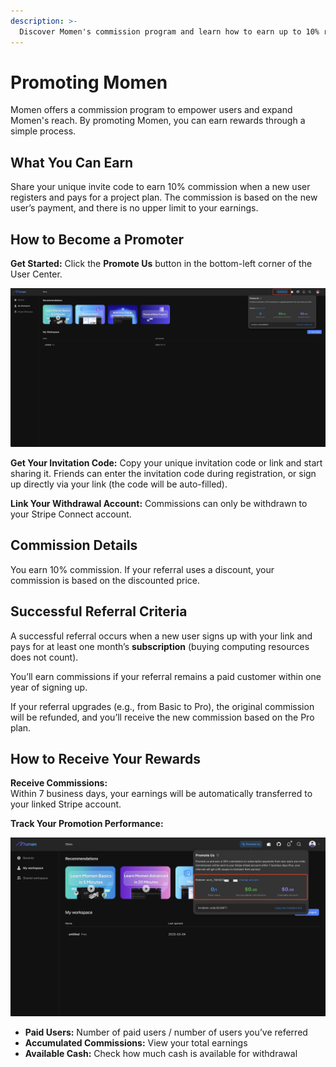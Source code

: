 ```yaml
---
description: >-
  Discover Momen's commission program and learn how to earn up to 10% rewards by promoting the no-code platform to new users and businesses.
---
```


# Promoting Momen

Momen offers a commission program to empower users and expand Momen's reach. By promoting Momen, you can earn rewards through a simple process.

## What You Can Earn

Share your unique invite code to earn 10% commission when a new user registers and pays for a project plan. The commission is based on the new user’s payment, and there is no upper limit to your earnings.

## How to Become a Promoter

**Get Started:** Click the **Promote Us** button in the bottom-left corner of the User Center.

![Promote Us button in Momen](../.gitbook/assets/promous1.jpeg)

**Get Your Invitation Code:** Copy your unique invitation code or link and start sharing it. Friends can enter the invitation code during registration, or sign up directly via your link (the code will be auto-filled).

**Link Your Withdrawal Account:** Commissions can only be withdrawn to your Stripe Connect account.

## Commission Details

You earn 10% commission. If your referral uses a discount, your commission is based on the discounted price.



## Successful Referral Criteria

A successful referral occurs when a new user signs up with your link and pays for at least one month’s **subscription** (buying computing resources does not count).

You’ll earn commissions if your referral remains a paid customer within one year of signing up.

If your referral upgrades (e.g., from Basic to Pro), the original commission will be refunded, and you’ll receive the new commission based on the Pro plan.

## How to Receive Your Rewards

**Receive Commissions:**  
Within 7 business days, your earnings will be automatically transferred to your linked Stripe account.

**Track Your Promotion Performance:**

![Promotion performance dashboard in Momen](../.gitbook/assets/20250402-142850.jpeg)

- **Paid Users:** Number of paid users / number of users you’ve referred
- **Accumulated Commissions:** View your total earnings
- **Available Cash:** Check how much cash is available for withdrawal
